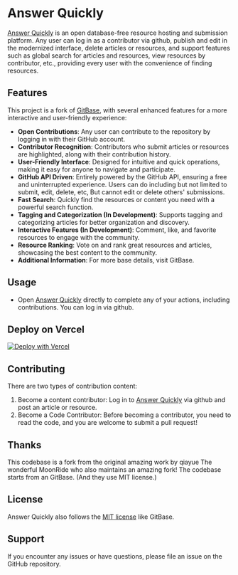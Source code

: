 # Answer Quickly

[Answer Quickly](https://answer-quickly.vercel.app/) is an open database-free resource hosting and submission platform.
Any user can log in as a contributor via github, publish and edit in the modernized interface, delete articles or
resources, and support features such as global search for articles and resources, view resources by contributor, etc.,
providing every user with the convenience of finding resources.

## Features

This project is a fork of [GitBase](https://github.com/qiayue/gitbase), with several enhanced features for a more interactive and user-friendly experience:

* **Open Contributions**: Any user can contribute to the repository by logging in with their GitHub account.
* **Contributor Recognition**: Contributors who submit articles or resources are highlighted, along with their contribution history.
* **User-Friendly Interface**: Designed for intuitive and quick operations, making it easy for anyone to navigate and participate.
* **GitHub API Driven**: Entirely powered by the GitHub API, ensuring a free and uninterrupted experience. Users can do including but not limited to submit, edit, delete, etc, But cannot edit or delete others' submissions.
* **Fast Search**: Quickly find the resources or content you need with a powerful search function.
* **Tagging and Categorization (In Development)**: Supports tagging and categorizing articles for better organization and discovery.
* **Interactive Features (In Development)**: Comment, like, and favorite resources to engage with the community.
* **Resource Ranking**: Vote on and rank great resources and articles, showcasing the best content to the community.
* **Additional Information**: For more base details, visit GitBase.

## Usage

- Open [Answer Quickly](https://answer-quickly.vercel.app/) directly to complete any of your actions, including contributions. You can log in via github.

## Deploy on Vercel

[![Deploy with Vercel](https://vercel.com/button)](https://vercel.com/new/clone?repository-url=https%3A%2F%2Fgithub.com%2Fkamjin1996%2Fanswer-quickly&project-name=AnswerQuickly&repository-name=answer-quickly&external-id=https%3A%2F%2Fgithub.com%2Fkamjin1996%2Fanswer-quickly%2Ftree%2Fmain)


## Contributing

There are two types of contribution content:
1. Become a content contributor: Log in to [Answer Quickly](https://answer-quickly.vercel.app/) via github and post an article or resource.
2. Become a Code Contributor: Before becoming a contributor, you need to read the code, and you are welcome to submit a pull request!

## Thanks

This codebase is a fork from the original amazing work by qiayue The wonderful MoonRide who also maintains an amazing fork! The codebase starts from an GitBase. (And they use MIT license.)

## License

Answer Quickly also follows the [MIT license](LICENCE) like GitBase.

## Support

If you encounter any issues or have questions, please file an issue on the GitHub repository.
